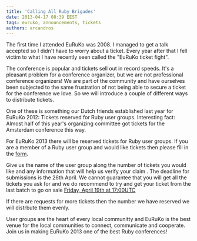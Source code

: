 ```yaml
---
title: 'Calling All Ruby Brigades'
date: 2013-04-17 08:39 EEST
tags: euruko, announcements, tickets
authors: arcandros
---
```


The first time I attended EuRuKo was 2008. I managed to get a talk accepted so I didn't have to worry about a ticket.
Every year after that I fell victim to what I have recently seen called the "EuRuKo ticket fight".

The conference is popular and tickets sell out in record speeds. It's a pleasant problem for a conference organizer, but we are not professional conference organizers! We are part of the community and have ourselves been subjected to the same frustration of not being able to secure a ticket for the conference we love. So we will introduce a couple of different ways to distribute tickets.

One of these is something our Dutch friends established last year for EuRuKo 2012: Tickets reserved for Ruby user groups.
Interesting fact: Almost half of this year's organizing committee got tickets for the Amsterdam conference this way.

For EuRuKo 2013 there will be reserved tickets for Ruby user groups. If you are a member of a Ruby user group and would like tickets then please fill in the [form](https://docs.google.com/a/euruko2013.org/spreadsheet/viewform?formkey=dFhXcDQtQlQ5SGZJTDNzaEZCZEx5R1E6MQ).

Give us the name of the user group along the number of tickets you would like and any information that will help us verify your claim .
The deadline for submissions is the 26th April.
We cannot guarantee that you will get all the tickets you ask for and we do recommend to try and get your ticket from the last batch to go on sale [Friday, April 19th at 17:00UTC](http://www.timeanddate.com/worldclock/fixedtime.html?msg=EuRuKo+2013+3rd+ticket+batch%21&iso=20130419T17)

If there are requests for more tickets then the number we have reserved we will distrbute them evenly.

User groups are the heart of every local communitty and EuRuKo is the best venue for the local communities to connect, communicate and cooperate. Join us in making EuRuKo 2013 one of the best Ruby conferences!
